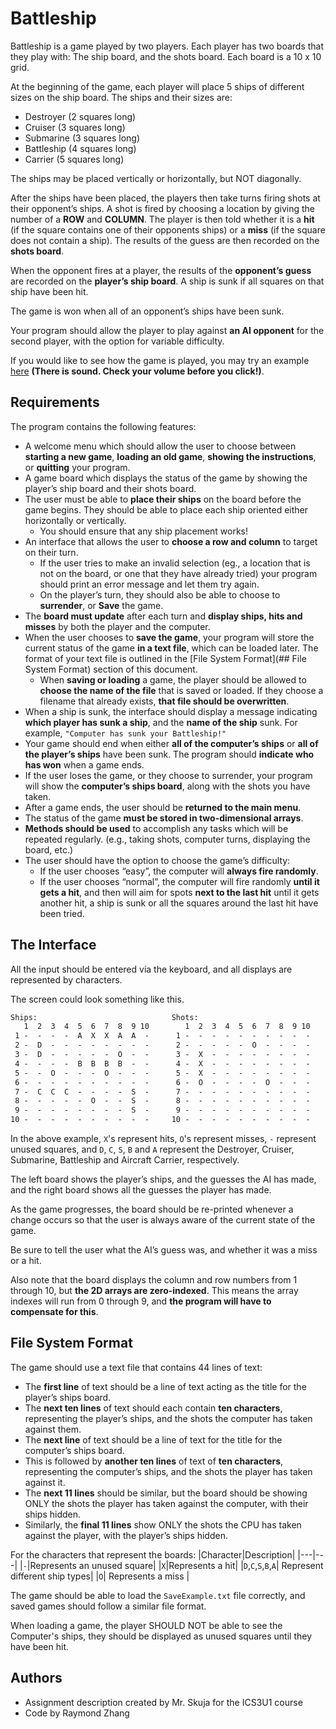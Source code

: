 # Battleship

Battleship is a game played by two players.  Each player has two boards that they play with:  The ship board, and the shots board.  Each board is a 10 x 10 grid.

At the beginning of the game, each player will place 5 ships of different sizes on the ship board.  The ships and their sizes are:
- Destroyer (2 squares long)
- Cruiser (3 squares long)
- Submarine (3 squares long)
- Battleship (4 squares long)
- Carrier (5 squares long)

The ships may be placed vertically or horizontally, but NOT diagonally.

After the ships have been placed, the players then take turns firing shots at their opponent’s ships.  A shot is fired by choosing a location by giving the number of a **ROW** and **COLUMN**. The player is then told whether it is a **hit** (if the square contains one of their opponents ships) or a **miss** (if the square does not contain a ship).  The results of the guess are then recorded on the **shots board**.

When the opponent fires at a player, the results of the **opponent’s guess** are recorded on the **player’s ship board**.  A ship is sunk if all squares on that ship have been hit.

The game is won when all of an opponent’s ships have been sunk.

Your program should allow the player to play against **an AI opponent** for the second player, with the option for variable difficulty.

If you would like to see how the game is played, you may try an example [here](https://www.battleshiponline.org/) **(There is sound.  Check your volume before you click!)**.

## Requirements

The program contains the following features:
- A welcome menu which should allow the user to choose between **starting a new game**, **loading an old game**, **showing the instructions**, or **quitting** your program.
- A game board which displays the status of the game by showing the player’s ship board and their shots board.
- The user must be able to **place their ships** on the board before the game begins. They should be able to place each ship oriented either horizontally or vertically.
  - You should ensure that any ship placement works!
- An interface that allows the user to **choose a row and column** to target on their turn.
  - If the user tries to make an invalid selection (eg., a location that is not on the board, or one that they have already tried) your program should print an error message and let them try again.
  - On the player’s turn, they should also be able to choose to **surrender**, or **Save** the game.
- The **board must update** after each turn and **display ships, hits and misses** by both the player and the computer.
- When the user chooses to **save the game**, your program will store the current status of the game **in a text file**, which can be loaded later.  The format of your text file is outlined in the [File System Format](## File System Format) section of this document.
  - When **saving or loading** a game, the player should be allowed to **choose the name of the file** that is saved or loaded.  If they choose a filename that already exists, **that file should be overwritten**.
- When a ship is sunk, the interface should display a message indicating **which player has sunk a ship**, and the **name of the ship** sunk. For example, `"Computer has sunk your Battleship!"`
- Your game should end when either **all of the computer’s ships** or **all of the player’s ships** have been sunk. The program should **indicate who has won** when a game ends.
- If the user loses the game, or they choose to surrender, your program will show the **computer’s ships board**, along with the shots you have taken.
- After a game ends, the user should be **returned to the main menu**.
- The status of the game **must be stored in two-dimensional arrays**.
- **Methods should be used** to accomplish any tasks which will be repeated regularly. (e.g., taking shots, computer turns, displaying the board, etc.)
- The user should have the option to choose the game’s difficulty:
  - If the user chooses “easy”, the computer will **always fire randomly**.
  - If the user chooses “normal”, the computer will fire randomly **until it gets a hit**, and then will aim for spots **next to the last hit** until it gets another hit, a ship is sunk or all the squares around the last hit have been tried.

## The Interface

All the input should be entered via the keyboard, and all displays are represented by characters.

The screen could look something like this.

```txt
Ships:                              Shots:
   1  2  3  4  5  6  7  8  9 10        1  2  3  4  5  6  7  8  9 10
 1 -  -  -  -  A  X  X  A  A  -      1 -  -  -  -  -  -  -  -  -  -
 2 -  D  -  -  -  -  -  -  -  -      2 -  -  -  -  -  O  -  -  -  -
 3 -  D  -  -  -  -  -  O  -  -      3 -  X  -  -  -  -  -  -  -  -
 4 -  -  -  -  B  B  B  B  -  -      4 -  X  -  -  -  -  -  -  -  -
 5 -  -  O  -  -  -  O  -  -  -      5 -  X  -  -  -  -  -  -  -  -
 6 -  -  -  -  -  -  -  -  -  -      6 -  O  -  -  -  -  O  -  -  -
 7 -  C  C  C  -  -  -  -  S  -      7 -  -  -  -  -  -  -  -  -  -
 8 -  -  -  -  -  O  -  -  S  -      8 -  -  -  -  -  -  -  -  -  -
 9 -  -  -  -  -  -  -  -  S  -      9 -  -  -  -  -  -  -  -  -  -
10 -  -  -  -  -  -  -  -  -  -     10 -  -  -  -  -  -  -  -  -  -
```

In the above example, `X`'s represent hits, `O`'s represent misses, `-` represent unused squares, and `D`, `C`, `S`, `B` and `A` represent the Destroyer, Cruiser, Submarine, Battleship and Aircraft Carrier, respectively.

The left board shows the player’s ships, and the guesses the AI has made, and the right board shows all the guesses the player has made.

As the game progresses, the board should be re-printed whenever a change occurs so that the user is always aware of the current state of the game.

Be sure to tell the user what the AI’s guess was, and whether it was a miss or a hit.

Also note that the board displays the column and row numbers from 1 through 10, but **the 2D arrays are zero-indexed**. This means the array indexes will run from 0 through 9, and **the program will have to compensate for this**.

## File System Format

The game should use a text file that contains 44 lines of text:
- The **first line** of text should be a line of text acting as the title for the player’s ships board.
- The **next ten lines** of text should each contain **ten characters**, representing the player’s ships, and the shots the computer has taken against them.
- The **next line** of text should be a line of text for the title for the computer’s ships board.
- This is followed by **another ten lines** of text of **ten characters**, representing the computer’s ships, and the shots the player has taken against it.
- The **next 11 lines** should be similar, but the board should be showing ONLY the shots the player has taken against the computer, with their ships hidden.
- Similarly, the **final 11 lines** show ONLY the shots the CPU has taken against the player, with the player’s ships hidden.

For the characters that represent the boards:
|Character|Description|
|---|---|
|`-`|Represents an unused square|
|`X`|Represents a hit|
|`D`,`C`,`S`,`B`,`A`| Represent different ship types|
|`O`| Represents a miss |

The game should be able to load the `SaveExample.txt` file correctly, and saved games should follow a similar file format.

When loading a game, the player SHOULD NOT be able to see the Computer's ships, they should be displayed as unused squares until they have been hit.

## Authors

- Assignment description created by Mr. Skuja for the ICS3U1 course
- Code by Raymond Zhang
